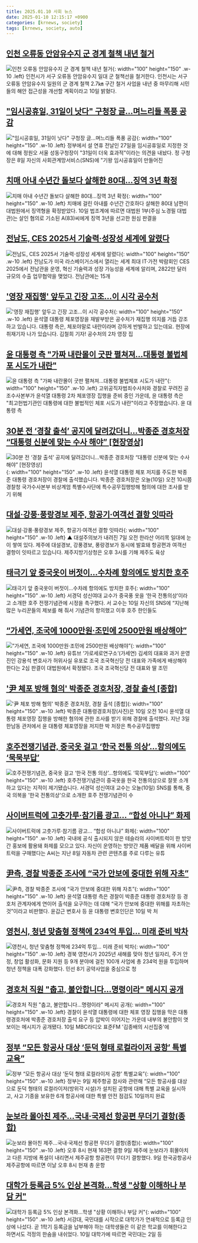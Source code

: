 ```yaml
---
title: 2025.01.10 사회 뉴스
date: 2025-01-10 12:15:17 +0900
categories: [krnews, society]
tags: [krnews, society, auto]
---
```

## [인천 오류동 안암유수지 군 경계 철책 내년 철거](https://n.news.naver.com/mnews/article/469/0000843307)

![인천 오류동 안암유수지 군 경계 철책 내년 철거](https://mimgnews.pstatic.net/image/origin/469/2025/01/10/843307.jpg?type=nf220_150){: width="100" height="150" .w-10 .left}
인천시가 서구 오류동 안암유수지 일대 군 철책선을 철거한다. 인천시는 서구 오류동 안암유수지 일원의 군 경계 철책 2.7㎞ 구간 철거 사업을 내년 중 마무리해 시민들의 해안 접근성을 개선할 계획이라고 10일 밝혔다.

## ["임시공휴일, 31일이 낫다" 구청장 글…며느리들 폭풍 공감](https://n.news.naver.com/mnews/article/015/0005080480)

!["임시공휴일, 31일이 낫다" 구청장 글…며느리들 폭풍 공감](https://mimgnews.pstatic.net/image/origin/015/2025/01/10/5080480.jpg?type=nf220_150){: width="100" height="150" .w-10 .left}
정부에서 설 연휴 전날인 27일을 임시공휴일로 지정한 것에 대해 정원오 서울 성동구청장이 "31일이 더욱 효과적"이라는 의견을 내놨다. 정 구청장은 8일 자신의 사회관계망서비스(SNS)에 "기왕 임시공휴일이 만들어진

## [치매 아내 수년간 돌보다 살해한 80대…징역 3년 확정](https://n.news.naver.com/mnews/article/022/0004001567)

![치매 아내 수년간 돌보다 살해한 80대…징역 3년 확정](https://mimgnews.pstatic.net/image/origin/022/2025/01/10/4001567.jpg?type=nf220_150){: width="100" height="150" .w-10 .left}
치매에 걸린 아내를 수년간 간호하다 살해한 80대 남편이 대법원에서 징역형을 확정받았다. 10일 법조계에 따르면 대법원 1부(주심 노경필 대법관)는 살인 혐의로 기소된 A(83)씨에게 징역 3년을 선고한 원심 판결을

## [전남도, CES 2025서 기술력·성장성 세계에 알렸다](https://n.news.naver.com/mnews/article/003/0013008454)

![전남도, CES 2025서 기술력·성장성 세계에 알렸다](https://mimgnews.pstatic.net/image/origin/003/2025/01/10/13008454.jpg?type=nf220_150){: width="100" height="150" .w-10 .left}
전남도가 미국 라스베이거스에서 열리는 세계 최대 IT·가전 박람회인 CES 2025에서 전남관을 운영, 혁신 기술력과 성장 가능성을 세계에 알리며, 2822만 달러 규모의 수출 업무협약을 맺었다. 전남관에는 15개

## ['영장 재집행' 앞두고 긴장 고조...이 시각 공수처](https://n.news.naver.com/mnews/article/052/0002139073)

!['영장 재집행' 앞두고 긴장 고조...이 시각 공수처](https://mimgnews.pstatic.net/image/origin/052/2025/01/10/2139073.jpg?type=nf220_150){: width="100" height="150" .w-10 .left}
윤석열 대통령 체포영장을 재발부받은 공수처가 재집행 의지를 거듭 강조하고 있습니다. 대통령 측은, 체포야말로 내란이라며 강하게 반발하고 있는데요. 현장에 취재기자 나가 있습니다. 김철희 기자! 공수처의 2차 영장 집

## [윤 대통령 측 "가짜 내란몰이 굿판 펼쳐져…대통령 불법체포 시도가 내란"](https://n.news.naver.com/mnews/article/437/0000426023)

![윤 대통령 측 "가짜 내란몰이 굿판 펼쳐져…대통령 불법체포 시도가 내란"](https://mimgnews.pstatic.net/image/origin/437/2025/01/10/426023.jpg?type=nf220_150){: width="100" height="150" .w-10 .left}
고위공직자범죄수사처와 경찰로 꾸려진 공조수사본부가 윤석열 대통령 2차 체포영장 집행을 준비 중인 가운데, 윤 대통령 측은 "최고헌법기관인 대통령에 대한 불법적인 체포 시도가 내란"이라고 주장했습니다. 윤 대통령 측

## [30분 전 ‘경찰 출석’ 공지에 달려갔더니…박종준 경호처장 “대통령 신분에 맞는 수사 해야” [현장영상]](https://n.news.naver.com/mnews/article/056/0011872750)

![30분 전 ‘경찰 출석’ 공지에 달려갔더니…박종준 경호처장 “대통령 신분에 맞는 수사 해야” [현장영상]](https://mimgnews.pstatic.net/image/origin/056/2025/01/10/11872750.jpg?type=nf220_150){: width="100" height="150" .w-10 .left}
윤석열 대통령 체포 저지를 주도한 박종준 대통령 경호처장이 경찰에 출석했습니다. 박종준 경호처장은 오늘(10일) 오전 10시쯤 경찰청 국가수사본부 비상계엄 특별수사단에 특수공무집행방해 혐의에 대한 조사를 받기 위해

## [대설·강풍·풍랑경보 제주, 항공기·여객선 결항 잇따라](https://n.news.naver.com/mnews/article/055/0001222233)

![대설·강풍·풍랑경보 제주, 항공기·여객선 결항 잇따라](https://mimgnews.pstatic.net/image/origin/055/2025/01/09/1222233.jpg?type=nf220_150){: width="100" height="150" .w-10 .left}
▲ 대설주의보가 내려진 7일 오전 한라산 어리목 일대에 눈이 쌓여 있다. 제주에 대설경보, 강풍경보, 풍랑경보가 동시에 발효돼 항공편과 여객선 결항이 잇따르고 있습니다. 제주지방기상청은 오후 3시를 기해 제주도 육상

## [태극기 앞 중국옷이 버젓이…수차례 항의에도 방치한 호주](https://n.news.naver.com/mnews/article/018/0005922388)

![태극기 앞 중국옷이 버젓이…수차례 항의에도 방치한 호주](https://mimgnews.pstatic.net/image/origin/018/2025/01/10/5922388.jpg?type=nf220_150){: width="100" height="150" .w-10 .left}
서경덕 성신여대 교수가 중국풍 옷을 ‘한국 전통의상’이라고 소개한 호주 전쟁기념관에 시정을 촉구했다. 서 교수는 10일 자신의 SNS에 “지난해 많은 누리꾼들의 제보를 해 줘서 기념관의 항의했고 이후 호주 한인들도

## [“가세연, 조국에 1000만원·조민에 2500만원 배상해야”](https://n.news.naver.com/mnews/article/018/0005922475)

![“가세연, 조국에 1000만원·조민에 2500만원 배상해야”](https://mimgnews.pstatic.net/image/origin/018/2025/01/10/5922475.jpg?type=nf220_150){: width="100" height="150" .w-10 .left}
유튜브 ‘가로세로연구소’(가세연) 김세의 대표와 과거 운영진인 강용석 변호사가 허위사실 유포로 조국 조국혁신당 전 대표와 가족에게 배상해야 한다는 2심 판결이 대법원에서 확정됐다. 조국 조국혁신당 전 대표와 딸 조민

## ['尹 체포 방해 혐의' 박종준 경호처장, 경찰 출석 [종합]](https://n.news.naver.com/mnews/article/015/0005080564)

!['尹 체포 방해 혐의' 박종준 경호처장, 경찰 출석 [종합]](https://mimgnews.pstatic.net/image/origin/015/2025/01/10/5080564.jpg?type=nf220_150){: width="100" height="150" .w-10 .left}
박종준 대통령경호처장(사진)은 10일 오전 10시 윤석열 대통령 체포영장 집행을 방해한 혐의에 관한 조사를 받기 위해 경찰에 출석했다. 지난 3일 한남동 관저에서 윤 대통령 체포영장을 저지한 박 처장은 특수공무집행방

## [호주전쟁기념관, 중국옷 걸고 ‘한국 전통 의상’…항의에도 ‘묵묵부답’](https://n.news.naver.com/mnews/article/056/0011872642)

![호주전쟁기념관, 중국옷 걸고 ‘한국 전통 의상’…항의에도 ‘묵묵부답’](https://mimgnews.pstatic.net/image/origin/056/2025/01/10/11872642.jpg?type=nf220_150){: width="100" height="150" .w-10 .left}
호주전쟁기념관이 중국옷을 한국 전통의상으로 잘못 소개하고 있다는 지적이 제기됐습니다. 서경덕 성신여대 교수는 오늘(10일) SNS를 통해, 중국 의복을 '한국 전통의상'으로 소개한 호주 전쟁기념관이 수

## [사이버트럭에 고춧가루·참기름 광고... “합성 아니냐” 화제](https://n.news.naver.com/mnews/article/023/0003881438)

![사이버트럭에 고춧가루·참기름 광고... “합성 아니냐” 화제](https://mimgnews.pstatic.net/image/origin/023/2025/01/09/3881438.jpg?type=nf220_150){: width="100" height="150" .w-10 .left}
국내에 공식 출시되지 않은 테슬라의 사이버트럭이 한 방앗간 홍보에 활용돼 화제를 모으고 있다. 자신이 운영하는 방앗간 제품 배달을 위해 사이버트럭을 구매했다는 A씨는 지난 8일 자동차 관련 콘텐츠를 주로 다루는 유튜

## [尹측, 경찰 박종준 조사에 “국가 안보에 중대한 위해 자초”](https://n.news.naver.com/mnews/article/023/0003881574)

![尹측, 경찰 박종준 조사에 “국가 안보에 중대한 위해 자초”](https://mimgnews.pstatic.net/image/origin/023/2025/01/10/3881574.jpg?type=nf220_150){: width="100" height="150" .w-10 .left}
윤석열 대통령 측은 경찰이 박종준 대통령 경호처장 등 경호처 관계자에게 연이어 출석을 요구하는 데 대해 “국가 안보에 중대한 위해를 자초하는 것”이라고 비판했다. 윤갑근 변호사 등 윤 대통령 변호인단은 10일 박 처

## [영천시, 청년 맞춤형 정책에 234억 투입… 미래 준비 박차](https://n.news.naver.com/mnews/article/002/0002368016)

![영천시, 청년 맞춤형 정책에 234억 투입… 미래 준비 박차](https://mimgnews.pstatic.net/image/origin/002/2025/01/09/2368016.jpg?type=nf220_150){: width="100" height="150" .w-10 .left}
경북 영천시가 2025년 새해를 맞아 청년 일자리, 주거 안정, 창업 활성화, 문화 지원 등 9개 분야에 걸친 100개 사업에 총 234억 원을 투입하며 청년 정책을 대폭 강화했다. 민선 8기 공약사업을 중심으로 청

## [경호처 직원 "춥고, 불안합니다…명령이라" 메시지 공개](https://n.news.naver.com/mnews/article/015/0005080490)

![경호처 직원 "춥고, 불안합니다…명령이라" 메시지 공개](https://mimgnews.pstatic.net/image/origin/015/2025/01/10/5080490.jpg?type=nf220_150){: width="100" height="150" .w-10 .left}
경찰이 윤석열 대통령에 대한 체포 영장 집행을 막은 대통령경호처에 박종준 경호처장 출석 요구 등 압박이 이어지는 가운데 내부의 불안함이 엿보이는 메시지가 공개됐다. 10일 MBC라디오 표준FM '김종배의 시선집중'에

## [정부 “모든 항공사 대상 ‘둔덕 형태 로컬라이저 공항’ 특별교육”](https://n.news.naver.com/mnews/article/032/0003344342)

![정부 “모든 항공사 대상 ‘둔덕 형태 로컬라이저 공항’ 특별교육”](https://mimgnews.pstatic.net/image/origin/032/2025/01/09/3344342.jpg?type=nf220_150){: width="100" height="150" .w-10 .left}
정부는 9일 제주항공 참사와 관련해 “모든 항공사를 대상으로 둔덕 형태의 로컬라이저(방위각 시설)가 설치된 공항에 대해 특별 교육을 실시하고, 사고 기종을 보유한 6개 항공사에 대한 특별 안전 점검도 10일까지 완료

## [눈보라 몰아친 제주…국내·국제선 항공편 무더기 결항(종합)](https://n.news.naver.com/mnews/article/001/0015151884)

![눈보라 몰아친 제주…국내·국제선 항공편 무더기 결항(종합)](https://mimgnews.pstatic.net/image/origin/001/2025/01/09/15151884.jpg?type=nf220_150){: width="100" height="150" .w-10 .left}
오후 8시 현재 163편 결항 9일 제주에 눈보라가 휘몰아치고 다른 지방에 폭설이 내리면서 제주공항 항공편이 무더기 결항했다. 9일 한국공항공사 제주공항에 따르면 이날 오후 8시 현재 총 운항

## [대학가 등록금 5% 인상 본격화…학생 "상황 이해하나 부담 커"](https://n.news.naver.com/mnews/article/421/0008014102)

![대학가 등록금 5% 인상 본격화…학생 "상황 이해하나 부담 커"](https://mimgnews.pstatic.net/image/origin/421/2025/01/10/8014102.jpg?type=nf220_150){: width="100" height="150" .w-10 .left}
서강대, 국민대를 시작으로 대학가가 연쇄적으로 등록금 인상에 나섰다. 곧 1학기 등록금을 납부해야 하는 대학생들은 이 같은 학교를 이해한다고 하면서도 걱정의 한숨을 내쉬었다. 10일 대학가에 따르면 국민대는 2일 등

